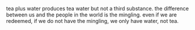 tea plus water produces tea water but not a third substance. the difference between
us and the people in the world is the mingling. even if we are redeemed, if we do
not have the mingling, we only have water, not tea.
